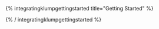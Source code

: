 {% integratingklumpgettingstarted title="Getting Started" %}


{% / integratingklumpgettingstarted %}